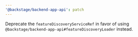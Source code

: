 ```yaml
---
'@backstage/backend-app-api': patch
---
```


Deprecate the `featureDiscoveryServiceRef` in favor of using `@backstage/backend-app-api#featureDiscoveryLoader` instead.
